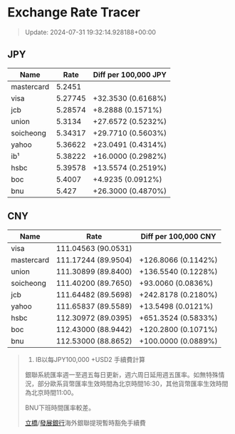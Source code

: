 # Exchange Rate Tracer

> Update: 2024-07-31 19:32:14.928188+00:00

## JPY

| Name       |    Rate | Diff per 100,000 JPY   |
|------------|---------|------------------------|
| mastercard | 5.2451  |                        |
| visa       | 5.27745 | +32.3530 (0.6168%)     |
| jcb        | 5.28574 | +8.2888 (0.1571%)      |
| union      | 5.3134  | +27.6572 (0.5232%)     |
| soicheong  | 5.34317 | +29.7710 (0.5603%)     |
| yahoo      | 5.36622 | +23.0491 (0.4314%)     |
| ib¹        | 5.38222 | +16.0000 (0.2982%)     |
| hsbc       | 5.39578 | +13.5574 (0.2519%)     |
| boc        | 5.4007  | +4.9235 (0.0912%)      |
| bnu        | 5.427   | +26.3000 (0.4870%)     |

## CNY

| Name       | Rate                | Diff per 100,000 CNY   |
|------------|---------------------|------------------------|
| visa       | 111.04563	(90.0531) |                        |
| mastercard | 111.17244	(89.9504) | +126.8066 (0.1142%)    |
| union      | 111.30899	(89.8400) | +136.5540 (0.1228%)    |
| soicheong  | 111.40200	(89.7650) | +93.0060 (0.0836%)     |
| jcb        | 111.64482	(89.5698) | +242.8178 (0.2180%)    |
| yahoo      | 111.65837	(89.5589) | +13.5498 (0.0121%)     |
| hsbc       | 112.30972	(89.0395) | +651.3524 (0.5833%)    |
| boc        | 112.43000	(88.9442) | +120.2800 (0.1071%)    |
| bnu        | 112.53000	(88.8652) | +100.0000 (0.0889%)    |


> 1. IB以每JPY100,000 +USD2 手續費計算
>
> 銀聯系統匯率週一至週五每日更新，週六周日延用週五匯率。如無特殊情況，部分歐系貨幣匯率生效時間為北京時間16:30，其他貨幣匯率生效時間為北京時間11:00。
>
> BNU下班時間匯率較差。
>
> [立橋](https://www.wlbank.com.mo/uploads/ueditor/file/20181211/1544536513900230.pdf)/[發展銀行](https://www.mdb.com.mo/Service_Charges_20230728.pdf)海外銀聯提現暫時豁免手續費

